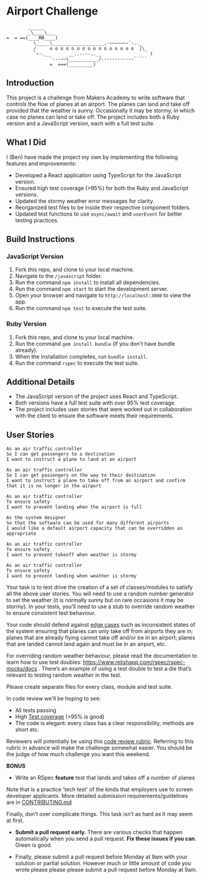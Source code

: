 # Airport Challenge

``````
        ______
        _\____\___
=  = ==(____MA____)
          \_____\___________________,-~~~~~~~`-.._
          /     o o o o o o o o o o o o o o o o  |\_
          `~-.__       __..----..__                  )
                `---~~\___________/------------`````
                =  ===(_________)
``````

## Introduction

This project is a challenge from Makers Academy to write software that controls the flow of planes at an airport. The planes can land and take off provided that the weather is sunny. Occasionally it may be stormy, in which case no planes can land or take off. The project includes both a Ruby version and a JavaScript version, each with a full test suite.

## What I Did

I (Ben) have made the project my own by implementing the following features and improvements:
- Developed a React application using TypeScript for the JavaScript version.
- Ensured high test coverage (>95%) for both the Ruby and JavaScript versions.
- Updated the stormy weather error messages for clarity.
- Reorganized test files to be inside their respective component folders.
- Updated test functions to use `async/await` and `userEvent` for better testing practices.

## Build Instructions

### JavaScript Version

1. Fork this repo, and clone to your local machine.
2. Navigate to the `/javascript` folder.
3. Run the command `npm install` to install all dependencies.
4. Run the command `npm start` to start the development server.
5. Open your browser and navigate to `http://localhost:3000` to view the app.
6. Run the command `npm test` to execute the test suite.

### Ruby Version

1. Fork this repo, and clone to your local machine.
2. Run the command `gem install bundle` (if you don't have bundle already).
3. When the installation completes, run `bundle install`.
4. Run the command `rspec` to execute the test suite.

## Additional Details

- The JavaScript version of the project uses React and TypeScript.
- Both versions have a full test suite with over 95% test coverage.
- The project includes user stories that were worked out in collaboration with the client to ensure the software meets their requirements.

## User Stories

```
As an air traffic controller
So I can get passengers to a destination
I want to instruct a plane to land at an airport

As an air traffic controller
So I can get passengers on the way to their destination
I want to instruct a plane to take off from an airport and confirm that it is no longer in the airport

As an air traffic controller
To ensure safety
I want to prevent landing when the airport is full

As the system designer
So that the software can be used for many different airports
I would like a default airport capacity that can be overridden as appropriate

As an air traffic controller
To ensure safety
I want to prevent takeoff when weather is stormy

As an air traffic controller
To ensure safety
I want to prevent landing when weather is stormy
```

Your task is to test drive the creation of a set of classes/modules to satisfy all the above user stories. You will need to use a random number generator to set the weather (it is normally sunny but on rare occasions it may be stormy). In your tests, you'll need to use a stub to override random weather to ensure consistent test behaviour.

Your code should defend against [edge cases](http://programmers.stackexchange.com/questions/125587/what-are-the-difference-between-an-edge-case-a-corner-case-a-base-case-and-a-b) such as inconsistent states of the system ensuring that planes can only take off from airports they are in; planes that are already flying cannot take off and/or be in an airport; planes that are landed cannot land again and must be in an airport, etc.

For overriding random weather behaviour, please read the documentation to learn how to use test doubles: https://www.relishapp.com/rspec/rspec-mocks/docs . There’s an example of using a test double to test a die that’s relevant to testing random weather in the test.

Please create separate files for every class, module and test suite.

In code review we'll be hoping to see:

- All tests passing
- High [Test coverage](https://github.com/makersacademy/course/blob/master/pills/test_coverage.md) (>95% is good)
- The code is elegant: every class has a clear responsibility, methods are short etc.

Reviewers will potentially be using this [code review rubric](docs/review.md). Referring to this rubric in advance will make the challenge somewhat easier. You should be the judge of how much challenge you want this weekend.

**BONUS**

- Write an RSpec **feature** test that lands and takes off a number of planes

Note that is a practice 'tech test' of the kinds that employers use to screen developer applicants. More detailed submission requirements/guidelines are in [CONTRIBUTING.md](CONTRIBUTING.md)

Finally, don’t over complicate things. This task isn’t as hard as it may seem at first.

- **Submit a pull request early.** There are various checks that happen automatically when you send a pull request. **Fix these issues if you can**. Green is good.

- Finally, please submit a pull request before Monday at 9am with your solution or partial solution. However much or little amount of code you wrote please please please submit a pull request before Monday at 9am.
